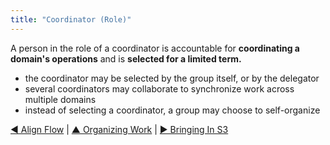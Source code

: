 ```yaml
---
title: "Coordinator (Role)"
---
```



A person in the role of a coordinator is accountable for **coordinating a domain's operations** and is **selected for a limited term.**

-   the coordinator may be selected by the group itself, or by the delegator
-   several coordinators may collaborate to synchronize work across multiple domains
-   instead of selecting a coordinator, a group may choose to self-organize

[&#9664; Align Flow](align-flow.html) | [&#9650; Organizing Work](organizing-work.html) | [&#9654; Bringing In S3](bringing-in-s3.html)

